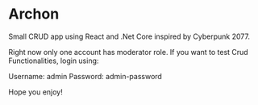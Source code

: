 # Archon
Small CRUD app using React and .Net Core inspired by Cyberpunk 2077.

Right now only one account has moderator role.
If you want to test Crud Functionalities, login using:

Username: admin
Password: admin-password

Hope you enjoy!

